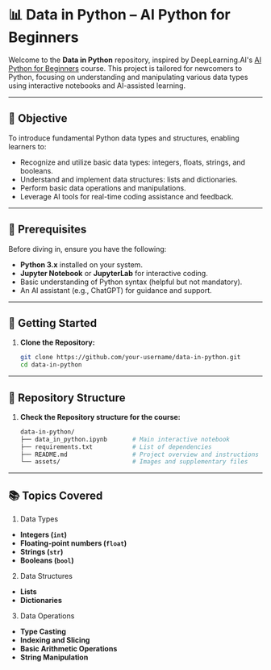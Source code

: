 # 📊 Data in Python – AI Python for Beginners

Welcome to the **Data in Python** repository, inspired by DeepLearning.AI's [AI Python for Beginners](https://learn.deeplearning.ai/courses/ai-python-for-beginners/lesson/oa6j1/data-in-python) course. This project is tailored for newcomers to Python, focusing on understanding and manipulating various data types using interactive notebooks and AI-assisted learning.

---

## 🎯 Objective

To introduce fundamental Python data types and structures, enabling learners to:

- Recognize and utilize basic data types: integers, floats, strings, and booleans.
- Understand and implement data structures: lists and dictionaries.
- Perform basic data operations and manipulations.
- Leverage AI tools for real-time coding assistance and feedback.

---

## 🧰 Prerequisites

Before diving in, ensure you have the following:

- **Python 3.x** installed on your system.
- **Jupyter Notebook** or **JupyterLab** for interactive coding.
- Basic understanding of Python syntax (helpful but not mandatory).
- An AI assistant (e.g., ChatGPT) for guidance and support.

---

## 🚀 Getting Started

1. **Clone the Repository:**

   ```bash
   git clone https://github.com/your-username/data-in-python.git
   cd data-in-python
   ```
---
## 📝 Repository Structure
1. **Check the Repository structure for the course:**
   
   ```bash
   data-in-python/
   ├── data_in_python.ipynb       # Main interactive notebook
   ├── requirements.txt           # List of dependencies
   ├── README.md                  # Project overview and instructions
   └── assets/                    # Images and supplementary files
   ```
---
## 📚 Topics Covered

 1. Data Types

- **Integers (`int`)**
- **Floating-point numbers (`float`)**
- **Strings (`str`)**
- **Booleans (`bool`)**

 2. Data Structures

- **Lists**
- **Dictionaries**

 3. Data Operations

- **Type Casting**
- **Indexing and Slicing**
- **Basic Arithmetic Operations**
- **String Manipulation**
